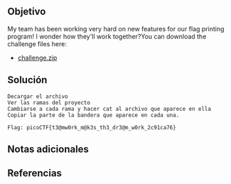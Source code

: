 ## Objetivo
My team has been working very hard on new features for our flag printing program! I wonder how they'll work together?You can download the challenge files here:

- [challenge.zip](https://artifacts.picoctf.net/c_titan/176/challenge.zip)

## Solución
```
Decargar el archivo
Ver las ramas del proyecto
Cambiarse a cada rama y hacer cat al archivo que aparece en ella
Copiar la parte de la bandera que aparece en cada una.

Flag: picoCTF{t3@mw0rk_m@k3s_th3_dr3@m_w0rk_2c91ca76}
```

## Notas adicionales


## Referencias

